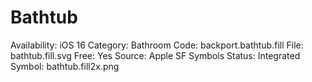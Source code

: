 # Bathtub

Availability: iOS 16
Category: Bathroom
Code: backport.bathtub.fill
File: bathtub.fill.svg
Free: Yes
Source: Apple SF Symbols
Status: Integrated
Symbol: bathtub.fill2x.png